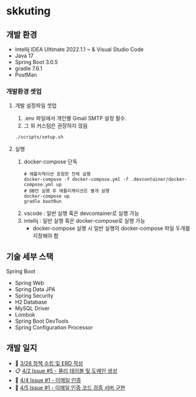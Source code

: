 # skkuting

## 개발 환경

- Intellij IDEA Ultimate 2022.1.1 ~ & Visual Studio Code
- Java 17
- Spring Boot 3.0.5
- gradle 7.6.1
- PostMan

### 개발환경 셋업
1. 개발 설정파일 셋업
    1. .env 파일에서 개인별 Gmail SMTP 설정 필수.
    2. 그 외 커스텀은 권장하지 않음
    ```shell
    ./scripts/setup.sh
    ```

2. 실행
    1. docker-compose 단독
        ```shell
        # 애플리케이션 포함한 전체 실행
        docker-compose -f docker-compose.yml -f .devcontainer/docker-compose.yml up
        # DB만 실행 후 애플리케이션은 별개 실행
        docker-compose up
        gradle bootRun
        ````
    2. vscode : 일반 실행 혹은 devcontainer로 실행 가능
    3. intellij : 일반 실행 혹은 docker-compose로 실행 가능
        - docker-compose 실행 시 일반 실행의 docker-compose 파일 두개를 지정해야 함

## 기술 세부 스택

Spring Boot

- Spring Web
- Spring Data JPA
- Spring Security
- H2 Database
- MySQL Driver
- Lombok
- Spring Boot DevTools
- Spring Configuration Processor

## 개발 일지

- 📙 [3/28 정책 수립 및 ERD 작성]( https://www.notion.so/3-28-ERD-baca9ebb97b74d8eb2b5874e67fd7a49?pvs=4 )
- 📋 [4/2 Issue #5 - 물리 테이블 및 도메인 생성]( https://www.notion.so/4-2-Issue-5-8c76bcf617a84a5d810eb24c1cde9a15?pvs=4 )
- 📙 [4/4 Issue #1 - 이메일 인증]( https://www.notion.so/4-4-Issue-1-daca4079d7a34fa0ab5ef1f737d7a496?pvs=4 )
- 📙 [4/5 Issue #1 - 이메일 인증 코드 검증 서버 구현]( https://www.notion.so/4-5-Issue-1-551c5b2e9e1c42d9b5c633dcf093a19d?pvs=4 )
